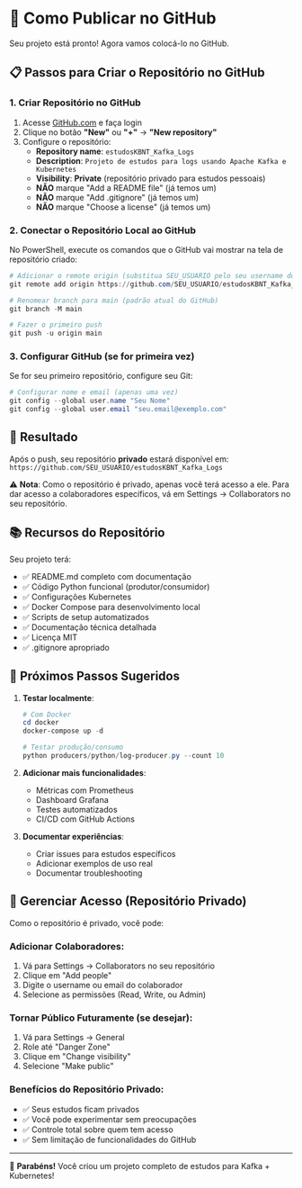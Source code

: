 # 🚀 Como Publicar no GitHub

Seu projeto está pronto! Agora vamos colocá-lo no GitHub.

## 📋 Passos para Criar o Repositório no GitHub

### 1. Criar Repositório no GitHub

1. Acesse [GitHub.com](https://github.com) e faça login
2. Clique no botão **"New"** ou **"+"** → **"New repository"**
3. Configure o repositório:
   - **Repository name**: `estudosKBNT_Kafka_Logs`
   - **Description**: `Projeto de estudos para logs usando Apache Kafka e Kubernetes`
   - **Visibility**: **Private** (repositório privado para estudos pessoais)
   - **NÃO** marque "Add a README file" (já temos um)
   - **NÃO** marque "Add .gitignore" (já temos um)
   - **NÃO** marque "Choose a license" (já temos um)

### 2. Conectar o Repositório Local ao GitHub

No PowerShell, execute os comandos que o GitHub vai mostrar na tela de repositório criado:

```powershell
# Adicionar o remote origin (substitua SEU_USUARIO pelo seu username do GitHub)
git remote add origin https://github.com/SEU_USUARIO/estudosKBNT_Kafka_Logs.git

# Renomear branch para main (padrão atual do GitHub)
git branch -M main

# Fazer o primeiro push
git push -u origin main
```

### 3. Configurar GitHub (se for primeira vez)

Se for seu primeiro repositório, configure seu Git:

```powershell
# Configurar nome e email (apenas uma vez)
git config --global user.name "Seu Nome"
git config --global user.email "seu.email@exemplo.com"
```

## 🎯 Resultado

Após o push, seu repositório **privado** estará disponível em:
`https://github.com/SEU_USUARIO/estudosKBNT_Kafka_Logs`

⚠️ **Nota**: Como o repositório é privado, apenas você terá acesso a ele. Para dar acesso a colaboradores específicos, vá em Settings → Collaborators no seu repositório.

## 📚 Recursos do Repositório

Seu projeto terá:
- ✅ README.md completo com documentação
- ✅ Código Python funcional (produtor/consumidor)
- ✅ Configurações Kubernetes
- ✅ Docker Compose para desenvolvimento local
- ✅ Scripts de setup automatizados
- ✅ Documentação técnica detalhada
- ✅ Licença MIT
- ✅ .gitignore apropriado

## 🚀 Próximos Passos Sugeridos

1. **Testar localmente**:
   ```powershell
   # Com Docker
   cd docker
   docker-compose up -d
   
   # Testar produção/consumo
   python producers/python/log-producer.py --count 10
   ```

2. **Adicionar mais funcionalidades**:
   - Métricas com Prometheus
   - Dashboard Grafana
   - Testes automatizados
   - CI/CD com GitHub Actions

3. **Documentar experiências**:
   - Criar issues para estudos específicos
   - Adicionar exemplos de uso real
   - Documentar troubleshooting

## 🤝 Gerenciar Acesso (Repositório Privado)

Como o repositório é privado, você pode:

### Adicionar Colaboradores:
1. Vá para Settings → Collaborators no seu repositório
2. Clique em "Add people"
3. Digite o username ou email do colaborador
4. Selecione as permissões (Read, Write, ou Admin)

### Tornar Público Futuramente (se desejar):
1. Vá para Settings → General
2. Role até "Danger Zone"
3. Clique em "Change visibility"
4. Selecione "Make public"

### Benefícios do Repositório Privado:
- ✅ Seus estudos ficam privados
- ✅ Você pode experimentar sem preocupações
- ✅ Controle total sobre quem tem acesso
- ✅ Sem limitação de funcionalidades do GitHub

---

🎉 **Parabéns!** Você criou um projeto completo de estudos para Kafka + Kubernetes!

